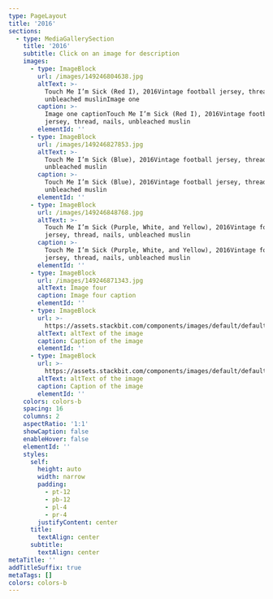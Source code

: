 ```yaml
---
type: PageLayout
title: '2016'
sections:
  - type: MediaGallerySection
    title: '2016'
    subtitle: Click on an image for description
    images:
      - type: ImageBlock
        url: /images/149246804638.jpg
        altText: >-
          Touch Me I’m Sick (Red I), 2016Vintage football jersey, thread, nails,
          unbleached muslinImage one
        caption: >-
          Image one captionTouch Me I’m Sick (Red I), 2016Vintage football
          jersey, thread, nails, unbleached muslin
        elementId: ''
      - type: ImageBlock
        url: /images/149246827853.jpg
        altText: >-
          Touch Me I’m Sick (Blue), 2016Vintage football jersey, thread, nails,
          unbleached muslin
        caption: >-
          Touch Me I’m Sick (Blue), 2016Vintage football jersey, thread, nails,
          unbleached muslin
        elementId: ''
      - type: ImageBlock
        url: /images/149246848768.jpg
        altText: >-
          Touch Me I’m Sick (Purple, White, and Yellow), 2016Vintage football
          jersey, thread, nails, unbleached muslin
        caption: >-
          Touch Me I’m Sick (Purple, White, and Yellow), 2016Vintage football
          jersey, thread, nails, unbleached muslin
        elementId: ''
      - type: ImageBlock
        url: /images/149246871343.jpg
        altText: Image four
        caption: Image four caption
        elementId: ''
      - type: ImageBlock
        url: >-
          https://assets.stackbit.com/components/images/default/default-image.png
        altText: altText of the image
        caption: Caption of the image
        elementId: ''
      - type: ImageBlock
        url: >-
          https://assets.stackbit.com/components/images/default/default-image.png
        altText: altText of the image
        caption: Caption of the image
        elementId: ''
    colors: colors-b
    spacing: 16
    columns: 2
    aspectRatio: '1:1'
    showCaption: false
    enableHover: false
    elementId: ''
    styles:
      self:
        height: auto
        width: narrow
        padding:
          - pt-12
          - pb-12
          - pl-4
          - pr-4
        justifyContent: center
      title:
        textAlign: center
      subtitle:
        textAlign: center
metaTitle: ''
addTitleSuffix: true
metaTags: []
colors: colors-b
---
```

